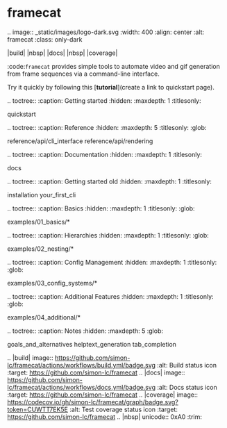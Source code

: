 

# framecat
.. image:: _static/images/logo-dark.svg
   :width: 400
   :align: center
   :alt: framecat
   :class: only-dark


|build| |nbsp| |docs| |nbsp| |coverage|

:code:`framecat` provides simple tools to automate video and gif generation from frame sequences via a command-line interface.

Try it quickly by following this [**tutorial**](create a link to quickstart page).


<!-- prettier-ignore-start -->

.. toctree::
   :caption: Getting started
   :hidden:
   :maxdepth: 1
   :titlesonly:

   quickstart

.. toctree::
   :caption: Reference
   :hidden:
   :maxdepth: 5
   :titlesonly:
   :glob:

   reference/api/cli_interface
   reference/api/rendering


.. toctree::
   :caption: Documentation
   :hidden:
   :maxdepth: 1
   :titlesonly:

   docs



.. toctree::
   :caption: Getting started old
   :hidden:
   :maxdepth: 1
   :titlesonly:

   installation
   your_first_cli

.. toctree::
   :caption: Basics
   :hidden:
   :maxdepth: 1
   :titlesonly:
   :glob:

   examples/01_basics/*


.. toctree::
   :caption: Hierarchies
   :hidden:
   :maxdepth: 1
   :titlesonly:
   :glob:

   examples/02_nesting/*


.. toctree::
   :caption: Config Management
   :hidden:
   :maxdepth: 1
   :titlesonly:
   :glob:

   examples/03_config_systems/*


.. toctree::
   :caption: Additional Features
   :hidden:
   :maxdepth: 1
   :titlesonly:
   :glob:

   examples/04_additional/*


.. toctree::
   :caption: Notes
   :hidden:
   :maxdepth: 5
   :glob:

   goals_and_alternatives
   helptext_generation
   tab_completion






.. |build| image:: https://github.com/simon-lc/framecat/actions/workflows/build.yml/badge.svg
   :alt: Build status icon
   :target: https://github.com/simon-lc/framecat
.. |docs| image:: https://github.com/simon-lc/framecat/actions/workflows/docs.yml/badge.svg
   :alt: Docs status icon
   :target: https://github.com/simon-lc/framecat
.. |coverage| image:: https://codecov.io/gh/simon-lc/framecat/graph/badge.svg?token=CUWTT7EK5E
   :alt: Test coverage status icon
   :target: https://github.com/simon-lc/framecat
.. |nbsp| unicode:: 0xA0
   :trim:

<!-- prettier-ignore-end -->

